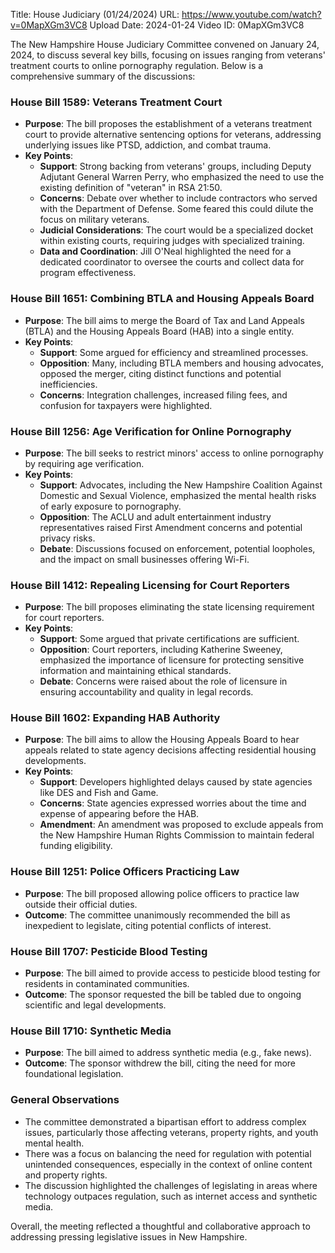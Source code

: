 Title: House Judiciary (01/24/2024)
URL: https://www.youtube.com/watch?v=0MapXGm3VC8
Upload Date: 2024-01-24
Video ID: 0MapXGm3VC8

The New Hampshire House Judiciary Committee convened on January 24, 2024, to discuss several key bills, focusing on issues ranging from veterans' treatment courts to online pornography regulation. Below is a comprehensive summary of the discussions:

### **House Bill 1589: Veterans Treatment Court**
- **Purpose**: The bill proposes the establishment of a veterans treatment court to provide alternative sentencing options for veterans, addressing underlying issues like PTSD, addiction, and combat trauma.
- **Key Points**:
  - **Support**: Strong backing from veterans' groups, including Deputy Adjutant General Warren Perry, who emphasized the need to use the existing definition of "veteran" in RSA 21:50.
  - **Concerns**: Debate over whether to include contractors who served with the Department of Defense. Some feared this could dilute the focus on military veterans.
  - **Judicial Considerations**: The court would be a specialized docket within existing courts, requiring judges with specialized training.
  - **Data and Coordination**: Jill O'Neal highlighted the need for a dedicated coordinator to oversee the courts and collect data for program effectiveness.

### **House Bill 1651: Combining BTLA and Housing Appeals Board**
- **Purpose**: The bill aims to merge the Board of Tax and Land Appeals (BTLA) and the Housing Appeals Board (HAB) into a single entity.
- **Key Points**:
  - **Support**: Some argued for efficiency and streamlined processes.
  - **Opposition**: Many, including BTLA members and housing advocates, opposed the merger, citing distinct functions and potential inefficiencies.
  - **Concerns**: Integration challenges, increased filing fees, and confusion for taxpayers were highlighted.

### **House Bill 1256: Age Verification for Online Pornography**
- **Purpose**: The bill seeks to restrict minors' access to online pornography by requiring age verification.
- **Key Points**:
  - **Support**: Advocates, including the New Hampshire Coalition Against Domestic and Sexual Violence, emphasized the mental health risks of early exposure to pornography.
  - **Opposition**: The ACLU and adult entertainment industry representatives raised First Amendment concerns and potential privacy risks.
  - **Debate**: Discussions focused on enforcement, potential loopholes, and the impact on small businesses offering Wi-Fi.

### **House Bill 1412: Repealing Licensing for Court Reporters**
- **Purpose**: The bill proposes eliminating the state licensing requirement for court reporters.
- **Key Points**:
  - **Support**: Some argued that private certifications are sufficient.
  - **Opposition**: Court reporters, including Katherine Sweeney, emphasized the importance of licensure for protecting sensitive information and maintaining ethical standards.
  - **Debate**: Concerns were raised about the role of licensure in ensuring accountability and quality in legal records.

### **House Bill 1602: Expanding HAB Authority**
- **Purpose**: The bill aims to allow the Housing Appeals Board to hear appeals related to state agency decisions affecting residential housing developments.
- **Key Points**:
  - **Support**: Developers highlighted delays caused by state agencies like DES and Fish and Game.
  - **Concerns**: State agencies expressed worries about the time and expense of appearing before the HAB.
  - **Amendment**: An amendment was proposed to exclude appeals from the New Hampshire Human Rights Commission to maintain federal funding eligibility.

### **House Bill 1251: Police Officers Practicing Law**
- **Purpose**: The bill proposed allowing police officers to practice law outside their official duties.
- **Outcome**: The committee unanimously recommended the bill as inexpedient to legislate, citing potential conflicts of interest.

### **House Bill 1707: Pesticide Blood Testing**
- **Purpose**: The bill aimed to provide access to pesticide blood testing for residents in contaminated communities.
- **Outcome**: The sponsor requested the bill be tabled due to ongoing scientific and legal developments.

### **House Bill 1710: Synthetic Media**
- **Purpose**: The bill aimed to address synthetic media (e.g., fake news).
- **Outcome**: The sponsor withdrew the bill, citing the need for more foundational legislation.

### **General Observations**
- The committee demonstrated a bipartisan effort to address complex issues, particularly those affecting veterans, property rights, and youth mental health.
- There was a focus on balancing the need for regulation with potential unintended consequences, especially in the context of online content and property rights.
- The discussion highlighted the challenges of legislating in areas where technology outpaces regulation, such as internet access and synthetic media.

Overall, the meeting reflected a thoughtful and collaborative approach to addressing pressing legislative issues in New Hampshire.